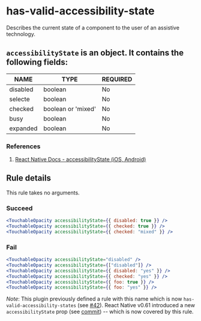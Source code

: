 # has-valid-accessibility-state

Describes the current state of a component to the user of an assistive technology.

## `accessibilityState` is an object. It contains the following fields:

NAME|TYPE|REQUIRED
-|-|-
disabled|boolean|No
selecte|boolean|No
checked|boolean or 'mixed'|No
busy|boolean|No
expanded|boolean|No

### References

1. [React Native Docs - accessibilityState (iOS, Android)](https://facebook.github.io/react-native/docs/accessibility#accessibilitystate-ios-android)

## Rule details

This rule takes no arguments.

### Succeed

```jsx
<TouchableOpacity accessibilityState={{ disabled: true }} />
<TouchableOpacity accessibilityState={{ checked: true }} />
<TouchableOpacity accessibilityState={{ checked: "mixed" }} />
```

### Fail

```jsx
<TouchableOpacity accessibilityState="disabled" />
<TouchableOpacity accessibilityState={["disabled"]} />
<TouchableOpacity accessibilityState={{ disabled: "yes" }} />
<TouchableOpacity accessibilityState={{ checked: "yes" }} />
<TouchableOpacity accessibilityState={{ foo: true }} />
<TouchableOpacity accessibilityState={{ foo: "yes" }} />
```

*Note*: This plugin previously defined a rule with this name which is now `has-valid-accessibility-states` (see [#42](https://github.com/FormidableLabs/eslint-plugin-react-native-a11y/pull/42)). React Native v0.61 introduced a new `accessibilityState` prop (see [commit](https://github.com/facebook/react-native/commit/099be9b35634851b178e990c47358c2129c0dd7d)) -- which is now covered by this rule.
